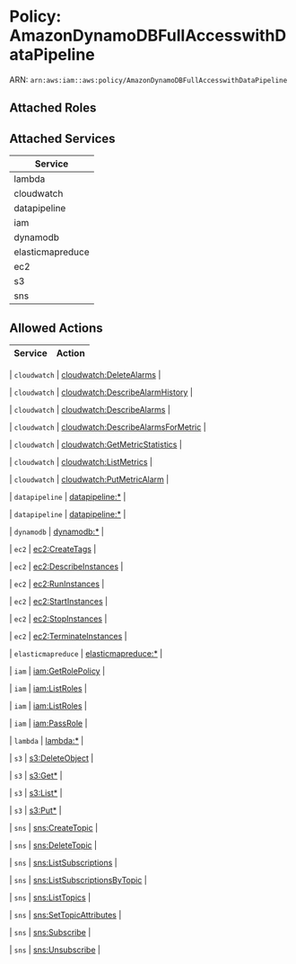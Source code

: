 # Policy: AmazonDynamoDBFullAccesswithDataPipeline

ARN: `arn:aws:iam::aws:policy/AmazonDynamoDBFullAccesswithDataPipeline`

## Attached Roles

## Attached Services

| Service |
|---------|
| lambda |
| cloudwatch |
| datapipeline |
| iam |
| dynamodb |
| elasticmapreduce |
| ec2 |
| s3 |
| sns |

## Allowed Actions

| Service | Action |
|:-------:|--------|

| `cloudwatch` | [cloudwatch:DeleteAlarms](../actions.md#cloudwatch:deletealarms) |

| `cloudwatch` | [cloudwatch:DescribeAlarmHistory](../actions.md#cloudwatch:describealarmhistory) |

| `cloudwatch` | [cloudwatch:DescribeAlarms](../actions.md#cloudwatch:describealarms) |

| `cloudwatch` | [cloudwatch:DescribeAlarmsForMetric](../actions.md#cloudwatch:describealarmsformetric) |

| `cloudwatch` | [cloudwatch:GetMetricStatistics](../actions.md#cloudwatch:getmetricstatistics) |

| `cloudwatch` | [cloudwatch:ListMetrics](../actions.md#cloudwatch:listmetrics) |

| `cloudwatch` | [cloudwatch:PutMetricAlarm](../actions.md#cloudwatch:putmetricalarm) |

| `datapipeline` | [datapipeline:*](../actions.md#datapipeline:all) |

| `datapipeline` | [datapipeline:*](../actions.md#datapipeline:all) |

| `dynamodb` | [dynamodb:*](../actions.md#dynamodb:all) |

| `ec2` | [ec2:CreateTags](../actions.md#ec2:createtags) |

| `ec2` | [ec2:DescribeInstances](../actions.md#ec2:describeinstances) |

| `ec2` | [ec2:RunInstances](../actions.md#ec2:runinstances) |

| `ec2` | [ec2:StartInstances](../actions.md#ec2:startinstances) |

| `ec2` | [ec2:StopInstances](../actions.md#ec2:stopinstances) |

| `ec2` | [ec2:TerminateInstances](../actions.md#ec2:terminateinstances) |

| `elasticmapreduce` | [elasticmapreduce:*](../actions.md#elasticmapreduce:all) |

| `iam` | [iam:GetRolePolicy](../actions.md#iam:getrolepolicy) |

| `iam` | [iam:ListRoles](../actions.md#iam:listroles) |

| `iam` | [iam:ListRoles](../actions.md#iam:listroles) |

| `iam` | [iam:PassRole](../actions.md#iam:passrole) |

| `lambda` | [lambda:*](../actions.md#lambda:all) |

| `s3` | [s3:DeleteObject](../actions.md#s3:deleteobject) |

| `s3` | [s3:Get*](../actions.md#s3:getall) |

| `s3` | [s3:List*](../actions.md#s3:listall) |

| `s3` | [s3:Put*](../actions.md#s3:putall) |

| `sns` | [sns:CreateTopic](../actions.md#sns:createtopic) |

| `sns` | [sns:DeleteTopic](../actions.md#sns:deletetopic) |

| `sns` | [sns:ListSubscriptions](../actions.md#sns:listsubscriptions) |

| `sns` | [sns:ListSubscriptionsByTopic](../actions.md#sns:listsubscriptionsbytopic) |

| `sns` | [sns:ListTopics](../actions.md#sns:listtopics) |

| `sns` | [sns:SetTopicAttributes](../actions.md#sns:settopicattributes) |

| `sns` | [sns:Subscribe](../actions.md#sns:subscribe) |

| `sns` | [sns:Unsubscribe](../actions.md#sns:unsubscribe) |
